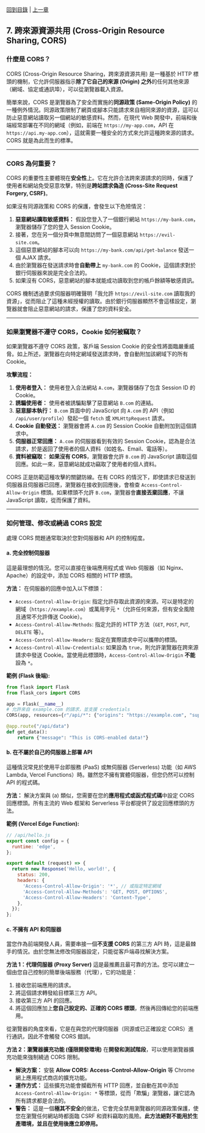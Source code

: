 [回到目錄](overview.md) | [上一章](06-jason-web-token.md)

## 7. 跨來源資源共用 (Cross-Origin Resource Sharing, CORS)

### 什麼是 CORS？

CORS (Cross-Origin Resource Sharing，跨來源資源共用) 是一種基於 HTTP 標頭的機制，它允許伺服器指示**除了它自己的來源 (Origin) 之外**的任何其他來源（網域、協定或通訊埠），可以從瀏覽器載入資源。

簡單來說，CORS 是瀏覽器為了安全而實施的**同源政策 (Same-Origin Policy)** 的一種例外情況。同源政策限制了網頁或腳本只能請求來自相同來源的資源，這可以防止惡意網站讀取另一個網站的敏感資料。然而，在現代 Web 開發中，前端和後端經常部署在不同的網域（例如，前端在 `https://my-app.com`，API 在 `https://api.my-app.com`），這就需要一種安全的方式來允許這種跨來源的請求。CORS 就是為此而生的標準。

---

### CORS 為何重要？

CORS 的重要性主要體現在**安全性**上。它在允許合法跨來源請求的同時，保護了使用者和網站免受惡意攻擊，特別是**跨站請求偽造 (Cross-Site Request Forgery, CSRF)**。

如果沒有同源政策和 CORS 的保護，會發生以下危險情況：

1.  **惡意網站讀取敏感資料：**
    假設您登入了一個銀行網站 `https://my-bank.com`，瀏覽器儲存了您的登入 Session Cookie。
2.  接著，您在另一個分頁中無意間訪問了一個惡意網站 `https://evil-site.com`。
3.  這個惡意網站的腳本可以向 `https://my-bank.com/api/get-balance` 發送一個 AJAX 請求。
4.  由於瀏覽器在發送請求時會**自動帶上** `my-bank.com` 的 Cookie，這個請求對於銀行伺服器來說是完全合法的。
5.  如果沒有 CORS，惡意網站的腳本就能成功讀取到您的帳戶餘額等敏感資訊。

CORS 機制透過要求伺服器明確聲明「我允許 `https://evil-site.com` 讀取我的資源」，從而阻止了這種未經授權的讀取。由於銀行伺服器顯然不會這樣設定，瀏覽器就會阻止惡意網站的請求，保護了您的資料安全。

---

### 如果瀏覽器不遵守 CORS，Cookie 如何被竊取？

如果瀏覽器不遵守 CORS 政策，客戶端 Session Cookie 的安全性將面臨嚴重威脅。如上所述，瀏覽器在向特定網域發送請求時，會自動附加該網域下的所有 Cookie。

**攻擊流程：**
1.  **使用者登入：** 使用者登入合法網站 `A.com`，瀏覽器儲存了包含 Session ID 的 Cookie。
2.  **誘騙使用者：** 使用者被誘騙點擊了惡意網站 `B.com` 的連結。
3.  **惡意腳本執行：** `B.com` 頁面中的 JavaScript 向 `A.com` 的 API（例如 `/api/user/profile`）發起一個 `fetch` 或 `XMLHttpRequest` 請求。
4.  **Cookie 自動發送：** 瀏覽器會將 `A.com` 的 Session Cookie 自動附加到這個請求中。
5.  **伺服器正常回應：** `A.com` 的伺服器看到有效的 Session Cookie，認為是合法請求，於是返回了使用者的個人資料（如姓名、Email、電話等）。
6.  **資料被竊取：** **如果沒有 CORS**，瀏覽器會允許 `B.com` 的 JavaScript 讀取這個回應。如此一來，惡意網站就成功竊取了使用者的個人資料。

CORS 正是防範這種攻擊的關鍵防線。在有 CORS 的情況下，即使請求已發送到伺服器且伺服器已回應，瀏覽器在接收到回應後，會檢查 `Access-Control-Allow-Origin` 標頭。如果標頭不允許 `B.com`，瀏覽器會**直接丟棄回應**，不讓 JavaScript 讀取，從而保護了資料。

---

### 如何管理、修改或繞過 CORS 設定

處理 CORS 問題通常取決於您對伺服器和 API 的控制程度。

#### a. 完全控制伺服器

這是最理想的情況。您可以直接在後端應用程式或 Web 伺服器（如 Nginx、Apache）的設定中，添加 CORS 相關的 HTTP 標頭。

**方法：**
在伺服器的回應中加入以下標頭：
*   `Access-Control-Allow-Origin`: 指定允許存取此資源的來源。可以是特定的網域（`https://example.com`）或萬用字元 `*`（允許任何來源，但有安全風險且通常不允許傳送 Cookie）。
*   `Access-Control-Allow-Methods`: 指定允許的 HTTP 方法（`GET`, `POST`, `PUT`, `DELETE` 等）。
*   `Access-Control-Allow-Headers`: 指定在實際請求中可以攜帶的標頭。
*   `Access-Control-Allow-Credentials`: 如果設為 `true`，則允許瀏覽器在跨來源請求中發送 Cookie。當使用此標頭時，`Access-Control-Allow-Origin` **不能**設為 `*`。

**範例 (Flask 後端):**
```python
from flask import Flask
from flask_cors import CORS

app = Flask(__name__)
# 允許來自 example.com 的請求，並支援 credentials
CORS(app, resources={r"/api/*": {"origins": "https://example.com", "supports_credentials": True}})

@app.route("/api/data")
def get_data():
    return {"message": "This is CORS-enabled data!"}
```

#### b. 在不屬於自己的伺服器上部署 API

這種情況常見於使用平台即服務 (PaaS) 或無伺服器 (Serverless) 功能（如 AWS Lambda, Vercel Functions）時。雖然您不擁有實體伺服器，但您仍然可以控制 API 的程式碼。

**方法：**
解決方案與 (a) 類似，您需要在您的**應用程式或函式程式碼**中設定 CORS 回應標頭。所有主流的 Web 框架和 Serverless 平台都提供了設定回應標頭的方法。

**範例 (Vercel Edge Function):**
```javascript
// /api/hello.js
export const config = {
  runtime: 'edge',
};

export default (request) => {
  return new Response('Hello, world!', {
    status: 200,
    headers: {
      'Access-Control-Allow-Origin': '*', // 或指定特定網域
      'Access-Control-Allow-Methods': 'GET, POST, OPTIONS',
      'Access-Control-Allow-Headers': 'Content-Type',
    },
  });
};
```

#### c. 不擁有 API 和伺服器

當您作為前端開發人員，需要串接一個**不支援 CORS** 的第三方 API 時，這是最棘手的情況。由於您無法修改伺服器設定，只能從客戶端尋找解決方案。

**方法 1：代理伺服器 (Proxy Server)**
這是最推薦且最可靠的方法。您可以建立一個由您自己控制的簡單後端服務（代理），它的功能是：
1.  接收您前端應用的請求。
2.  將這個請求轉發給目標第三方 API。
3.  接收第三方 API 的回應。
4.  將這個回應加上**您自己設定的、正確的 CORS 標頭**，然後再回傳給您的前端應用。

從瀏覽器的角度來看，它是在與您的代理伺服器（同源或已正確設定 CORS）進行通訊，因此不會觸發 CORS 錯誤。

**方法 2：瀏覽器擴充功能 (僅限開發環境)**
在**開發和測試階段**，可以使用瀏覽器擴充功能來強制繞過 CORS 限制。

*   **解決方案：** 安裝 **Allow CORS: Access-Control-Allow-Origin** 等 Chrome 網上應用程式商店的擴充功能。
*   **運作方式：** 這些擴充功能會攔截所有 HTTP 回應，並自動在其中添加 `Access-Control-Allow-Origin: *` 等標頭，從而「欺騙」瀏覽器，讓它認為所有請求都是合法的。
*   **警告：** 這是一個**極其不安全**的做法，它會完全禁用瀏覽器的同源政策保護，使您在瀏覽任何網站時都面臨 CSRF 和資料竊取的風險。**此方法絕對不能用於生產環境，並且在使用後應立即停用。**
